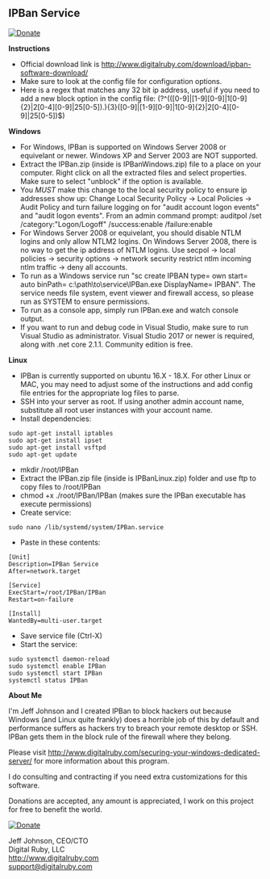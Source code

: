 IPBan Service
-----
[![Donate](https://img.shields.io/badge/Donate-PayPal-green.svg)](https://www.paypal.com/cgi-bin/webscr?cmd=_s-xclick&hosted_button_id=7EJ3K33SRLU9E)

**Instructions**

- Official download link is http://www.digitalruby.com/download/ipban-software-download/
- Make sure to look at the config file for configuration options.
- Here is a regex that matches any 32 bit ip address, useful if you need to add a new block option in the config file: 
(?<ipaddress>^(([0-9]|[1-9][0-9]|1[0-9]{2}|2[0-4][0-9]|25[0-5])\.){3}([0-9]|[1-9][0-9]|1[0-9]{2}|2[0-4][0-9]|25[0-5])$)

**Windows**
- For Windows, IPBan is supported on Windows Server 2008 or equivelant or newer. Windows XP and Server 2003 are NOT supported.
- Extract the IPBan.zip (inside is IPBanWindows.zip) file to a place on your computer. Right click on all the extracted files and select properties. Make sure to select "unblock" if the option is available.
- You *MUST* make this change to the local security policy to ensure ip addresses show up: 
Change Local Security Policy -> Local Policies -> Audit Policy and turn failure logging on for "audit account logon events" and "audit logon events".
From an admin command prompt: auditpol /set /category:"Logon/Logoff" /success:enable /failure:enable
- For Windows Server 2008 or equivelant, you should disable NTLM logins and only allow NTLM2 logins. On Windows Server 2008, there is no way to get the ip address of NTLM logins. Use secpol -> local policies -> security options -> network security restrict ntlm incoming ntlm traffic -> deny all accounts.
- To run as a Windows service run "sc create IPBAN type= own start= auto binPath= c:\path\to\service\IPBan.exe DisplayName= IPBAN". The service needs file system, event viewer and firewall access, so please run as SYSTEM to ensure permissions.
- To run as a console app, simply run IPBan.exe and watch console output.
- If you want to run and debug code in Visual Studio, make sure to run Visual Studio as administrator. Visual Studio 2017 or newer is required, along with .net core 2.1.1. Community edition is free.

**Linux**

- IPBan is currently supported on ubuntu 16.X - 18.X. For other Linux or MAC, you may need to adjust some of the instructions and add config file entries for the appropriate log files to parse.
- SSH into your server as root. If using another admin account name, substitute all root user instances with your account name.
- Install dependencies:
```
sudo apt-get install iptables
sudo apt-get install ipset
sudo apt-get install vsftpd
sudo apt-get update
```
- mkdir /root/IPBan
- Extract the IPBan.zip file (inside is IPBanLinux.zip) folder and use ftp to copy files to /root/IPBan
- chmod +x ./root/IPBan/IPBan (makes sure the IPBan executable has execute permissions)
- Create service:
```
sudo nano /lib/systemd/system/IPBan.service
```
- Paste in these contents:
```
[Unit]
Description=IPBan Service
After=network.target

[Service]
ExecStart=/root/IPBan/IPBan
Restart=on-failure

[Install]
WantedBy=multi-user.target
```
- Save service file (Ctrl-X)
- Start the service:
```
sudo systemctl daemon-reload 
sudo systemctl enable IPBan
sudo systemctl start IPBan
systemctl status IPBan
```

**About Me**

I'm Jeff Johnson and I created IPBan to block hackers out because Windows (and Linux quite frankly) does a horrible job of this by default and performance suffers as hackers try to breach your remote desktop or SSH. IPBan gets them in the block rule of the firewall where they belong.

Please visit http://www.digitalruby.com/securing-your-windows-dedicated-server/ for more information about this program.

I do consulting and contracting if you need extra customizations for this software.

Donations are accepted, any amount is appreciated, I work on this project for free to benefit the world.

[![Donate](https://img.shields.io/badge/Donate-PayPal-green.svg)](https://www.paypal.com/cgi-bin/webscr?cmd=_s-xclick&hosted_button_id=7EJ3K33SRLU9E)

Jeff Johnson, CEO/CTO  
Digital Ruby, LLC  
http://www.digitalruby.com  
support@digitalruby.com



